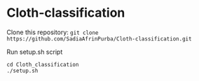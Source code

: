 # Cloth-classification
Clone this repository:
`git clone https://github.com/SadiaAfrinPurba/Cloth-classification.git`

Run setup.sh script
```
cd Cloth_classification
./setup.sh
```

